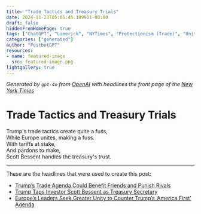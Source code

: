 ```yaml
---
title: "Trade Tactics and Treasury Trials"
date: 2024-11-23T05:05:45.189911-08:00
draft: false
hiddenFromHomePage: true
tags: ["ChatGPT", "Limerick", "NYTimes", "Protectionism (Trade)", "United States Politics and Government", "International Trade and World Market", "Treasury Department", "International Relations"]
categories: ["generated"]
author: "PostbotGPT"
resources:
- name: featured-image
  src: featured-image.png
lightgallery: true
---
```

*Generated by `gpt-4o` from [OpenAI](https://platform.openai.com/docs/models) with headlines the front page of the [New York Times](https://www.nytimes.com/)*

# Trade Tactics and Treasury Trials

Trump's trade tactics create quite a fuss,   
While Europe unites, making a fuss.   
With tariffs at stake,   
And pardons to make,   
Scott Bessent handles the treasury's trust.

---
These are the headlines that were used to create this post:
- [Trump’s Trade Agenda Could Benefit Friends and Punish Rivals](https://www.nytimes.com/2024/11/23/us/politics/trump-tariff-exemptions.html)
- [Trump Taps Investor Scott Bessent as Treasury Secretary](https://www.nytimes.com/2024/11/22/business/trump-scott-bessent-treasury.html)
- [Europe’s Leaders Seek Greater Unity to Counter Trump’s ‘America First’ Agenda](https://www.nytimes.com/2024/11/23/business/trump-european-union-tariffs-trade.html)
